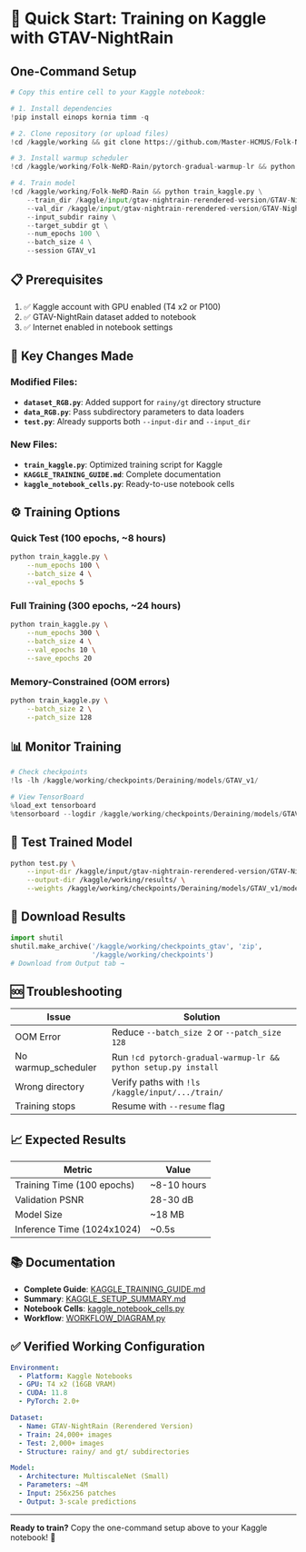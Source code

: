 # 🚀 Quick Start: Training on Kaggle with GTAV-NightRain

## One-Command Setup

```python
# Copy this entire cell to your Kaggle notebook:

# 1. Install dependencies
!pip install einops kornia timm -q

# 2. Clone repository (or upload files)
!cd /kaggle/working && git clone https://github.com/Master-HCMUS/Folk-NeRD-Rain.git

# 3. Install warmup scheduler
!cd /kaggle/working/Folk-NeRD-Rain/pytorch-gradual-warmup-lr && python setup.py install

# 4. Train model
!cd /kaggle/working/Folk-NeRD-Rain && python train_kaggle.py \
    --train_dir /kaggle/input/gtav-nightrain-rerendered-version/GTAV-NightRain/train/ \
    --val_dir /kaggle/input/gtav-nightrain-rerendered-version/GTAV-NightRain/test/ \
    --input_subdir rainy \
    --target_subdir gt \
    --num_epochs 100 \
    --batch_size 4 \
    --session GTAV_v1
```

## 📋 Prerequisites

1. ✅ Kaggle account with GPU enabled (T4 x2 or P100)
2. ✅ GTAV-NightRain dataset added to notebook
3. ✅ Internet enabled in notebook settings

## 🎯 Key Changes Made

### Modified Files:
- **`dataset_RGB.py`**: Added support for `rainy/gt` directory structure
- **`data_RGB.py`**: Pass subdirectory parameters to data loaders
- **`test.py`**: Already supports both `--input-dir` and `--input_dir`

### New Files:
- **`train_kaggle.py`**: Optimized training script for Kaggle
- **`KAGGLE_TRAINING_GUIDE.md`**: Complete documentation
- **`kaggle_notebook_cells.py`**: Ready-to-use notebook cells

## ⚙️ Training Options

### Quick Test (100 epochs, ~8 hours)
```bash
python train_kaggle.py \
    --num_epochs 100 \
    --batch_size 4 \
    --val_epochs 5
```

### Full Training (300 epochs, ~24 hours)
```bash
python train_kaggle.py \
    --num_epochs 300 \
    --batch_size 4 \
    --val_epochs 10 \
    --save_epochs 20
```

### Memory-Constrained (OOM errors)
```bash
python train_kaggle.py \
    --batch_size 2 \
    --patch_size 128
```

## 📊 Monitor Training

```python
# Check checkpoints
!ls -lh /kaggle/working/checkpoints/Deraining/models/GTAV_v1/

# View TensorBoard
%load_ext tensorboard
%tensorboard --logdir /kaggle/working/checkpoints/Deraining/models/GTAV_v1
```

## 🧪 Test Trained Model

```bash
python test.py \
    --input-dir /kaggle/input/gtav-nightrain-rerendered-version/GTAV-NightRain/test/rainy \
    --output-dir /kaggle/working/results/ \
    --weights /kaggle/working/checkpoints/Deraining/models/GTAV_v1/model_best.pth
```

## 💾 Download Results

```python
import shutil
shutil.make_archive('/kaggle/working/checkpoints_gtav', 'zip', 
                    '/kaggle/working/checkpoints')
# Download from Output tab →
```

## 🆘 Troubleshooting

| Issue | Solution |
|-------|----------|
| OOM Error | Reduce `--batch_size 2` or `--patch_size 128` |
| No warmup_scheduler | Run `!cd pytorch-gradual-warmup-lr && python setup.py install` |
| Wrong directory | Verify paths with `!ls /kaggle/input/.../train/` |
| Training stops | Resume with `--resume` flag |

## 📈 Expected Results

| Metric | Value |
|--------|-------|
| Training Time (100 epochs) | ~8-10 hours |
| Validation PSNR | 28-30 dB |
| Model Size | ~18 MB |
| Inference Time (1024x1024) | ~0.5s |

## 📚 Documentation

- **Complete Guide**: [KAGGLE_TRAINING_GUIDE.md](KAGGLE_TRAINING_GUIDE.md)
- **Summary**: [KAGGLE_SETUP_SUMMARY.md](KAGGLE_SETUP_SUMMARY.md)
- **Notebook Cells**: [kaggle_notebook_cells.py](kaggle_notebook_cells.py)
- **Workflow**: [WORKFLOW_DIAGRAM.py](WORKFLOW_DIAGRAM.py)

## ✅ Verified Working Configuration

```yaml
Environment:
  - Platform: Kaggle Notebooks
  - GPU: T4 x2 (16GB VRAM)
  - CUDA: 11.8
  - PyTorch: 2.0+

Dataset:
  - Name: GTAV-NightRain (Rerendered Version)
  - Train: 24,000+ images
  - Test: 2,000+ images
  - Structure: rainy/ and gt/ subdirectories

Model:
  - Architecture: MultiscaleNet (Small)
  - Parameters: ~4M
  - Input: 256x256 patches
  - Output: 3-scale predictions
```

---

**Ready to train?** Copy the one-command setup above to your Kaggle notebook! 🎉
